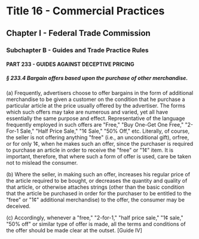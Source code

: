 
# Title 16 - Commercial Practices
## Chapter I - Federal Trade Commission
### Subchapter B - Guides and Trade Practice Rules
#### PART 233 - GUIDES AGAINST DECEPTIVE PRICING
##### § 233.4 Bargain offers based upon the purchase of other merchandise.

(a) Frequently, advertisers choose to offer bargains in the form of additional merchandise to be given a customer on the condition that he purchase a particular article at the price usually offered by the advertiser. The forms which such offers may take are numerous and varied, yet all have essentially the same purpose and effect. Representative of the language frequently employed in such offers are "Free," "Buy One-Get One Free," "2-For-1 Sale," "Half Price Sale," "1&#xA2; Sale," "50% Off," etc. Literally, of course, the seller is not offering anything "free" (i.e., an unconditional gift), orfree, or for only 1&#xA2;, when he makes such an offer, since the purchaser is required to purchase an article in order to receive the "free" or "1&#xA2;" item. It is important, therefore, that where such a form of offer is used, care be taken not to mislead the consumer.

(b) Where the seller, in making such an offer, increases his regular price of the article required to be bought, or decreases the quantity and quality of that article, or otherwise attaches strings (other than the basic condition that the article be purchased in order for the purchaser to be entitled to the "free" or "1&#xA2;" additional merchandise) to the offer, the consumer may be deceived.

(c) Accordingly, whenever a "free," "2-for-1," "half price sale," "1&#xA2; sale," "50% off" or similar type of offer is made, all the terms and conditions of the offer should be made clear at the outset. [Guide IV]
